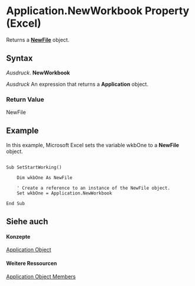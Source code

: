 
# Application.NewWorkbook Property (Excel)

Returns a  **[NewFile](http://msdn.microsoft.com/library/6f53ced5-4488-b67f-ca1f-729aeb790eb1%28Office.15%29.aspx)** object.


## Syntax

 _Ausdruck_. **NewWorkbook**

 _Ausdruck_ An expression that returns a **Application** object.


### Return Value

NewFile


## Example

In this example, Microsoft Excel sets the variable wkbOne to a  **NewFile** object.


```
 
Sub SetStartWorking() 
 
    Dim wkbOne As NewFile 
 
    ' Create a reference to an instance of the NewFile object. 
    Set wkbOne = Application.NewWorkbook 
 
End Sub
```


## Siehe auch


#### Konzepte


[Application Object](19b73597-5cf9-4f56-8227-b5211f657f6f.md)
#### Weitere Ressourcen


[Application Object Members](http://msdn.microsoft.com/library/4cb9ca42-8d07-cc9c-2d80-4eb9a5921e1e%28Office.15%29.aspx)